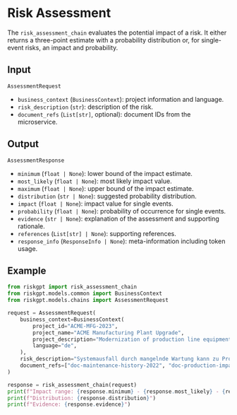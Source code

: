 # Risk Assessment

The `risk_assessment_chain` evaluates the potential impact of a risk. It either returns a three-point estimate with a probability distribution or, for single-event risks, an impact and probability.

## Input

`AssessmentRequest`
- `business_context` (`BusinessContext`): project information and language.
- `risk_description` (`str`): description of the risk.
- `document_refs` (`List[str]`, optional): document IDs from the microservice.

## Output

`AssessmentResponse`
- `minimum` (`float | None`): lower bound of the impact estimate.
- `most_likely` (`float | None`): most likely impact value.
- `maximum` (`float | None`): upper bound of the impact estimate.
- `distribution` (`str | None`): suggested probability distribution.
- `impact` (`float | None`): impact value for single events.
- `probability` (`float | None`): probability of occurrence for single events.
- `evidence` (`str | None`): explanation of the assessment and supporting rationale.
- `references` (`List[str] | None`): supporting references.
- `response_info` (`ResponseInfo | None`): meta-information including token usage.

## Example

```python
from riskgpt import risk_assessment_chain
from riskgpt.models.common import BusinessContext
from riskgpt.models.chains import AssessmentRequest

request = AssessmentRequest(
    business_context=BusinessContext(
        project_id="ACME-MFG-2023",
        project_name="ACME Manufacturing Plant Upgrade",
        project_description="Modernization of production line equipment and control systems",
        language="de",
    ),
    risk_description="Systemausfall durch mangelnde Wartung kann zu Produktionsstopps führen und erhebliche finanzielle Verluste verursachen.",
    document_refs=["doc-maintenance-history-2022", "doc-production-impact-analysis"]
)

response = risk_assessment_chain(request)
print(f"Impact range: {response.minimum} - {response.most_likely} - {response.maximum}")
print(f"Distribution: {response.distribution}")
print(f"Evidence: {response.evidence}")
```